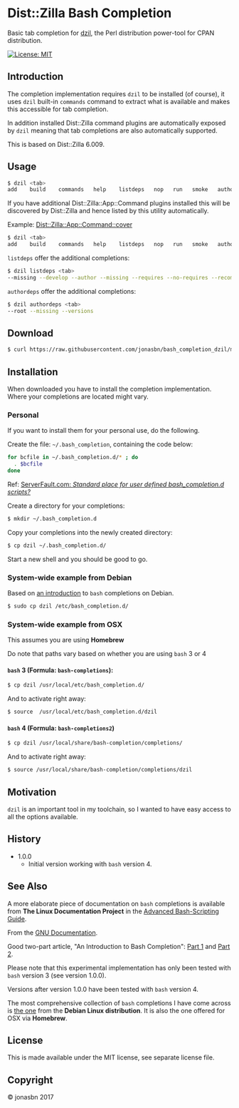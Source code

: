 # Dist::Zilla Bash Completion

Basic tab completion for [dzil](http://dzil.org/), the Perl distribution power-tool for CPAN distribution.

[![License: MIT](https://img.shields.io/badge/License-MIT-yellow.svg)](https://opensource.org/licenses/MIT)

## Introduction

The completion implementation requires `dzil` to be installed (of course), it uses `dzil` built-in `commands` command to extract what is available and makes this accessible for tab completion.

In addition installed Dist::Zilla command plugins are automatically exposed by `dzil` meaning that tab completions are also automatically supported.

This is based on Dist::Zilla 6.009.

## Usage

```bash
$ dzil <tab>
add    build    commands   help    listdeps   nop   run   smoke   authordeps   clean  install  new        release setup      test
```

If you have additional Dist::Zilla::App::Command plugins installed this will be discovered by Dist::Zilla and hence listed by this utility automatically.

Example: [Dist::Zilla::App::Command::cover](https://metacpan.org/pod/Dist::Zilla::App::Command::cover)

```bash
$ dzil <tab>
add    build    commands   help    listdeps   nop   run   smoke   authordeps   clean  install  new        release setup      cover test
```

`listdeps` offer the additional completions:

```bash
$ dzil listdeps <tab>
--missing --develop --author --missing --requires --no-requires --recommends --no-recommends --suggests --no-suggests --versions --cpanm-versions --json --omit-cores
```

`authordeps` offer the additional completions:

```bash
$ dzil authordeps <tab>
--root --missing --versions
```

## Download

```bash
$ curl https://raw.githubusercontent.com/jonasbn/bash_completion_dzil/master/dzil > dzil
```

## Installation

When downloaded you have to install the completion implementation. Where your completions are located might vary.

### Personal

If you want to install them for your personal use, do the following.

Create the file: `~/.bash_completion`, containing the code below:

```bash
for bcfile in ~/.bash_completion.d/* ; do
  . $bcfile
done
```

Ref: [ServerFault.com: _Standard place for user defined bash_completion.d scripts?_](https://serverfault.com/questions/506612/standard-place-for-user-defined-bash-completion-d-scripts)

Create a directory for your completions:

```bash
$ mkdir ~/.bash_completion.d
```

Copy your completions into the newly created directory:

```bash
$ cp dzil ~/.bash_completion.d/
```

Start a new shell and you should be good to go.

### System-wide example from Debian

Based on [an introduction](https://debian-administration.org/article/316/An_introduction_to_bash_completion_part_1) to `bash` completions on Debian.

```bash
$ sudo cp dzil /etc/bash_completion.d/
```

### System-wide example from OSX

This assumes you are using **Homebrew**

Do note that paths vary based on whether you are using `bash` 3 or 4

#### `bash` 3 (Formula: `bash-completions`):

```bash
$ cp dzil /usr/local/etc/bash_completion.d/
```

And to activate right away:

```bash
$ source  /usr/local/etc/bash_completion.d/dzil
```

#### `bash` 4 (Formula: `bash-completions2`)

```bash
$ cp dzil /usr/local/share/bash-completion/completions/
```

And to activate right away:

```bash
$ source /usr/local/share/bash-completion/completions/dzil
```

## Motivation

`dzil` is an important tool in my toolchain, so I wanted to have easy access to all the options available.

## History

- 1.0.0
  - Initial version working with `bash` version 4.

## See Also

A more elaborate piece of documentation on `bash` completions is available from **The Linux Documentation Project** in the [Advanced Bash-Scripting Guide](http://tldp.org/LDP/abs/html/tabexpansion.html).

From the [GNU Documentation](https://www.gnu.org/software/bash/manual/html_node/Programmable-Completion.html).

Good two-part article, "An Introduction to Bash Completion": [Part 1](https://debian-administration.org/article/316/An_introduction_to_bash_completion_part_1) and [Part 2](https://debian-administration.org/article/317/An_introduction_to_bash_completion_part_2).

Please note that this experimental implementation has only been tested with `bash` version 3 (see version 1.0.0).

Versions after version 1.0.0 have been tested with `bash` version 4.

The most comprehensive collection of `bash` completions I have come across is [the one](https://github.com/scop/bash-completion) from the **Debian Linux distribution**. It is also the one offered for OSX via **Homebrew**.

## License

This is made available under the MIT license, see separate license file.

## Copyright

:copyright: jonasbn 2017
